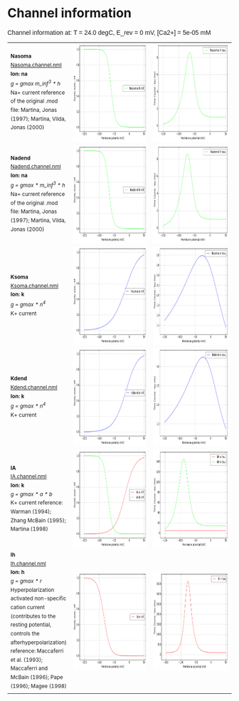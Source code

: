 Channel information
===================
    
<p style="font-family:arial">Channel information at: T = 24.0 degC, E_rev = 0 mV, [Ca2+] = 5e-05 mM</p>

<table>
    <tr>
<td width="120px">
            <sup><b>Nasoma</b><br/>
            <a href="../Nasoma.channel.nml">Nasoma.channel.nml</a><br/>
            <b>Ion: na</b><br/>
            <i>g = gmax m_inf<sup>3</sup> * h </i><br/>
            Na+ current
            reference of the original .mod file: Martina, Jonas (1997); Martina, Vilda, Jonas (2000)
</td>
<td>
<a href="Nasoma.inf.png"><img alt="Nasoma steady state" src="Nasoma.inf.png" height="220"/></a>
</td>
<td>
<a href="Nasoma.tau.png"><img alt="Nasoma time course" src="Nasoma.tau.png" height="220"/></a>
</td>
</tr>
    <tr>
<td width="120px">
            <sup><b>Nadend</b><br/>
            <a href="../Nadend.channel.nml">Nadend.channel.nml</a><br/>
            <b>Ion: na</b><br/>
            <i>g = gmax * m_inf<sup>3</sup> * h </i><br/>
            Na+ current
            reference of the original .mod file: Martina, Jonas (1997); Martina, Vilda, Jonas (2000)
</td>
<td>
<a href="Nadend.inf.png"><img alt="Nadend steady state" src="Nadend.inf.png" height="220"/></a>
</td>
<td>
<a href="Nadend.tau.png"><img alt="Nadend time course" src="Nadend.tau.png" height="220"/></a>
</td>
</tr>
    <tr>
<td width="120px">
            <sup><b>Ksoma</b><br/>
            <a href="../Ksoma.channel.nml">Ksoma.channel.nml</a><br/>
            <b>Ion: k</b><br/>
            <i>g = gmax * n<sup>4</sup> </i><br/>
            K+ current 
</td>
<td>
<a href="Ksoma.inf.png"><img alt="Ksoma steady state" src="Ksoma.inf.png" height="220"/></a>
</td>
<td>
<a href="Ksoma.tau.png"><img alt="Ksoma time course" src="Ksoma.tau.png" height="220"/></a>
</td>
</tr>
    <tr>
<td width="120px">
            <sup><b>Kdend</b><br/>
            <a href="../Kdend.channel.nml">Kdend.channel.nml</a><br/>
            <b>Ion: k</b><br/>
            <i>g = gmax * n<sup>4</sup> </i><br/>
            K+ current 
</td>
<td>
<a href="Kdend.inf.png"><img alt="Kdend steady state" src="Kdend.inf.png" height="220"/></a>
</td>
<td>
<a href="Kdend.tau.png"><img alt="Kdend time course" src="Kdend.tau.png" height="220"/></a>
</td>
</tr>
    <tr>
<td width="120px">
            <sup><b>IA</b><br/>
            <a href="../IA.channel.nml">IA.channel.nml</a><br/>
            <b>Ion: k</b><br/>
            <i>g = gmax * a * b </i><br/>
            K+ current 
            reference: Warman (1994); Zhang McBain (1995); Martina (1998) 

</td>
<td>
<a href="IA.inf.png"><img alt="IA steady state" src="IA.inf.png" height="220"/></a>
</td>
<td>
<a href="IA.tau.png"><img alt="IA time course" src="IA.tau.png" height="220"/></a>
</td>
</tr>
    <tr>
<td width="120px">
            <sup><b>Ih</b><br/>
            <a href="../Ih.channel.nml">Ih.channel.nml</a><br/>
            <b>Ion: h</b><br/>
            <i>g = gmax * r </i><br/>
            Hyperpolarization activated non-specific cation current
            (contributes to the resting potential, controls the afterhyperpolarization)
            reference: Maccaferri et al. (1993); Maccaferri and McBain (1996); Pape (1996); Magee (1998)
            
</td>
<td>
<a href="Ih.inf.png"><img alt="Ih steady state" src="Ih.inf.png" height="220"/></a>
</td>
<td>
<a href="Ih.tau.png"><img alt="Ih time course" src="Ih.tau.png" height="220"/></a>
</td>
</tr>
</table>


